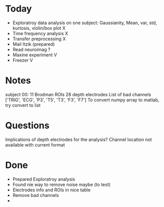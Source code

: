 # Today
* Exploratroy data analysis on one subject: Gaussianity, Mean, var, std, kurtosis, violin/box plot X
* Time frequency analysis X
* Transfer preprocessing X
* Mail Itzik (prepared)
* Read neuroimag ?
* Maxine experiment V
* Freezer V

# Notes
subject 00:
11 Brodman ROIs
28 depth electrodes
List of bad channels ['TRIG', 'ECG', 'P3', 'T5', 'T3', 'F3', 'F7']
To convert numpy array to matlab, try convert to list
# Questions
Implications of depth electrodes for the analysis?
Channel location not available with current format

# Done
* Prepared Exploratroy analysis
* Found nie way to remove noise maybe (to test)
* Electrodes info and ROIs in nice table
* Remove bad channels
*
